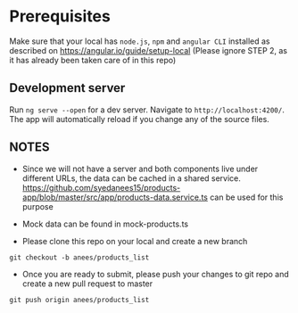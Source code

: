 # Prerequisites

Make sure that your local has `node.js`, `npm` and `angular CLI` installed as described on https://angular.io/guide/setup-local (Please ignore STEP 2, as it has already been taken care of in this repo)


## Development server

Run `ng serve --open` for a dev server. Navigate to `http://localhost:4200/`. The app will automatically reload if you change any of the source files.



## NOTES

- Since we will not have a server and both components live under different URLs, the data can be cached in a shared service.
https://github.com/syedanees15/products-app/blob/master/src/app/products-data.service.ts can be used for this purpose

- Mock data can be found in mock-products.ts


- Please clone this repo on your local and create a new branch 
```
git checkout -b anees/products_list
```

- Once you are ready to submit, please push your changes to git repo and create a new pull request to master

```
git push origin anees/products_list
```
